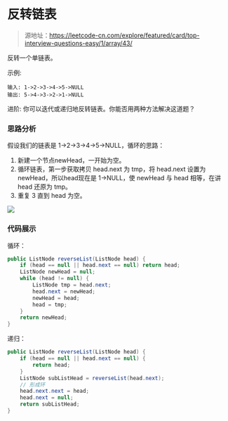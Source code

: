 # 反转链表

> 源地址：https://leetcode-cn.com/explore/featured/card/top-interview-questions-easy/1/array/43/

反转一个单链表。

示例:
```
输入: 1->2->3->4->5->NULL
输出: 5->4->3->2->1->NULL
```
进阶:
你可以迭代或递归地反转链表。你能否用两种方法解决这道题？

### 思路分析
假设我们的链表是 1->2->3->4->5->NULL，循环的思路：
1. 新建一个节点newHead，一开始为空。
2. 循环链表，第一步获取拷贝 head.next 为 tmp，将 head.next 设置为 newHead，所以head现在是 1->NULL，使 newHead 与 head 相等，在讲 head 还原为 tmp。
3. 重复 3 直到 head 为空。

![](https://sidfate.oss-cn-hangzhou.aliyuncs.com/upic/20200211182559-igFCwA.jpg)

### 代码展示
循环：
```java
public ListNode reverseList(ListNode head) {
    if (head == null || head.next == null) return head;
    ListNode newHead = null;
    while (head != null) {
        ListNode tmp = head.next;
        head.next = newHead;
        newHead = head;
        head = tmp;
    }
    return newHead;       
}
```

递归：
```java
public ListNode reverseList(ListNode head) {
    if (head == null || head.next == null) {
        return head;
    }
    ListNode subListHead = reverseList(head.next);
    // 形成环
    head.next.next = head;
    head.next = null;
    return subListHead;
}
```
